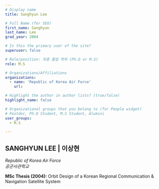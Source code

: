 ```yaml
---
# Display name
title: Sanghyun Lee

# Full Name (for SEO)
first_name: Sanghyun
last_name: Lee
grad_year: 2004

# Is this the primary user of the site?
superuser: false

# Role/position: 최종 졸업 학위 (Ph.D or M.S)
role: M.S

# Organizations/Affiliations
organizations:
  - name: 'Republic of Korea Air Force'
    url: 

# Highlight the author in author lists? (true/false)
highlight_name: false

# Organizational groups that you belong to (for People widget)
# Postdoc, Ph.D Student, M.S Student, Alumini
user_groups: 
  - M.S

---
```


<!----- 이름" **별표2개 사이에 적을것** ----->

## **SANGHYUN LEE | 이상현** 

<!----- 현재 직위/직장: *별표 사이에 적을것*----->

*Republic of Korea Air Force*</br>
*공군사관학교*</br>

<!----- 학위논문 및 졸업연도(박사): 없으면 삭제----->



<!----- 학위논문 및 졸업연도(석사): 없으면 삭제----->

**MSc Thesis (2004):** Orbit Design of a Korean Regional Communication & Navigation Satellite System

<!-----  Biography: 없으면 아래 공란----> </br> 



<!------------------------------------>
</br> 
